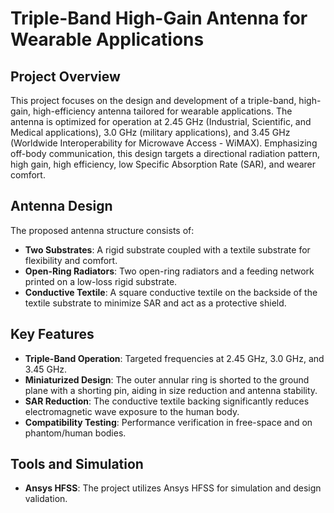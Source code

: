 # Triple-Band High-Gain Antenna for Wearable Applications

## Project Overview
This project focuses on the design and development of a triple-band, high-gain, high-efficiency antenna tailored for wearable applications. The antenna is optimized for operation at 2.45 GHz (Industrial, Scientific, and Medical applications), 3.0 GHz (military applications), and 3.45 GHz (Worldwide Interoperability for Microwave Access - WiMAX). Emphasizing off-body communication, this design targets a directional radiation pattern, high gain, high efficiency, low Specific Absorption Rate (SAR), and wearer comfort.

## Antenna Design
The proposed antenna structure consists of:
- **Two Substrates**: A rigid substrate coupled with a textile substrate for flexibility and comfort.
- **Open-Ring Radiators**: Two open-ring radiators and a feeding network printed on a low-loss rigid substrate.
- **Conductive Textile**: A square conductive textile on the backside of the textile substrate to minimize SAR and act as a protective shield.

## Key Features
- **Triple-Band Operation**: Targeted frequencies at 2.45 GHz, 3.0 GHz, and 3.45 GHz.
- **Miniaturized Design**: The outer annular ring is shorted to the ground plane with a shorting pin, aiding in size reduction and antenna stability.
- **SAR Reduction**: The conductive textile backing significantly reduces electromagnetic wave exposure to the human body.
- **Compatibility Testing**: Performance verification in free-space and on phantom/human bodies.

## Tools and Simulation
- **Ansys HFSS**: The project utilizes Ansys HFSS for simulation and design validation.

